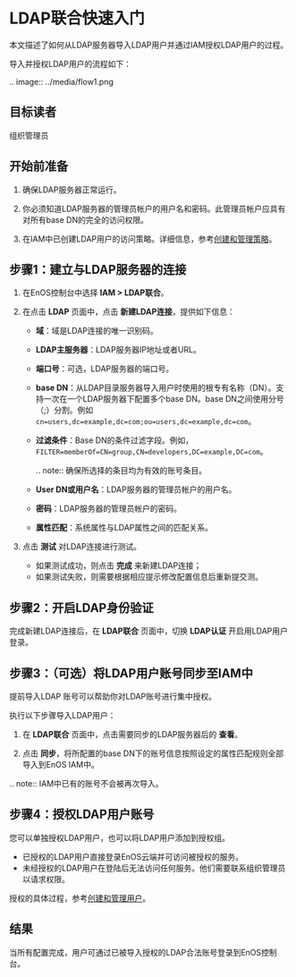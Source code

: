 # LDAP联合快速入门


本文描述了如何从LDAP服务器导入LDAP用户并通过IAM授权LDAP用户的过程。

导入并授权LDAP用户的流程如下：

.. image:: ../media/flow1.png
   

## 目标读者<audience>

   组织管理员

## 开始前准备<beforestart>

1. 确保LDAP服务器正常运行。

2. 你必须知道LDAP服务器的管理员帐户的用户名和密码。此管理员帐户应具有对所有base DN的完全的访问权限。

3. 在IAM中已创建LDAP用户的访问策略。详细信息，参考[创建和管理策略](../managing_policies)。

## 步骤1：建立与LDAP服务器的连接<connectLDAP>

1. 在EnOS控制台中选择 **IAM > LDAP联合**。

2. 在点击 **LDAP** 页面中，点击 **新建LDAP连接**，提供如下信息：

   - **域**：域是LDAP连接的唯一识别码。
   - **LDAP主服务器**：LDAP服务器IP地址或者URL。
   - **端口号**：可选，LDAP服务器的端口号。
   - **base DN**：从LDAP目录服务器导入用户时使用的根专有名称（DN）。支持一次在一个LDAP服务器下配置多个base DN。base DN之间使用分号（;）分割。例如`cn=users,dc=example,dc=com;ou=users,dc=example,dc=com`。
   - **过滤条件**：Base DN的条件过滤字段。例如，`FILTER=memberOf=CN=group,CN=developers,DC=example,DC=com`。

     .. note:: 确保所选择的条目均为有效的账号条目。

   - **User DN或用户名**：LDAP服务器的管理员帐户的用户名。
   - **密码**：LDAP服务器的管理员帐户的密码。
   - **属性匹配**：系统属性与LDAP属性之间的匹配关系。

3. 点击 **测试** 对LDAP连接进行测试。

   - 如果测试成功，则点击 **完成** 来新建LDAP连接；
   - 如果测试失败，则需要根据相应提示修改配置信息后重新提交测。

## 步骤2：开启LDAP身份验证<enableLDAP>

完成新建LDAP连接后，在 **LDAP联合** 页面中，切换 **LDAP认证** 开启用LDAP用户登录。

## 步骤3：（可选）将LDAP用户账号同步至IAM中<importaccount>

提前导入LDAP 账号可以帮助你对LDAP账号进行集中授权。

执行以下步骤导入LDAP用户：

1. 在 **LDAP联合** 页面中，点击需要同步的LDAP服务器后的 **查看**。   

2. 点击 **同步**，将所配置的base DN下的账号信息按照设定的属性匹配规则全部导入到EnOS IAM中。   

.. note:: IAM中已有的账号不会被再次导入。

## 步骤4：授权LDAP用户账号<authorization>

您可以单独授权LDAP用户，也可以将LDAP用户添加到授权组。

- 已授权的LDAP用户直接登录EnOS云端并可访问被授权的服务。
- 未经授权的LDAP用户在登陆后无法访问任何服务。他们需要联系组织管理员以请求权限。

授权的具体过程，参考[创建和管理用户](../managing_users)。

## 结果

当所有配置完成，用户可通过已被导入授权的LDAP合法账号登录到EnOS控制台。

